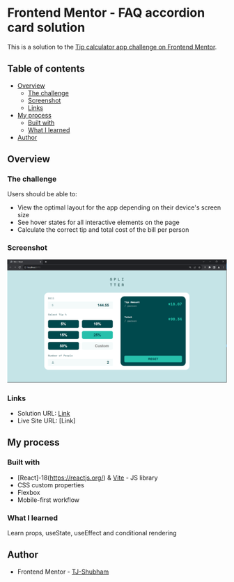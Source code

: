 # Frontend Mentor - FAQ accordion card solution

This is a solution to the [Tip calculator app challenge on Frontend Mentor](https://www.frontendmentor.io/challenges/tip-calculator-app-ugJNGbJUX).

## Table of contents

- [Overview](#overview)
  - [The challenge](#the-challenge)
  - [Screenshot](#screenshot)
  - [Links](#links)
- [My process](#my-process)
  - [Built with](#built-with)
  - [What I learned](#what-i-learned)
- [Author](#author)


## Overview

### The challenge

Users should be able to:

- View the optimal layout for the app depending on their device's screen size
- See hover states for all interactive elements on the page
- Calculate the correct tip and total cost of the bill per person

### Screenshot

![](./src/assets/tip-screenshot.png)


### Links

- Solution URL: [Link](https://github.com/TJ-Shubham/tip-calculator-app)
- Live Site URL: [Link]

## My process

### Built with

- [React]-18(https://reactjs.org/) & [Vite](https://vitejs.dev/guide/) - JS library
- CSS custom properties
- Flexbox
- Mobile-first workflow


### What I learned

Learn props, useState, useEffect and conditional rendering


## Author

- Frontend Mentor - [TJ-Shubham](https://www.frontendmentor.io/profile/TJ-Shubham)
